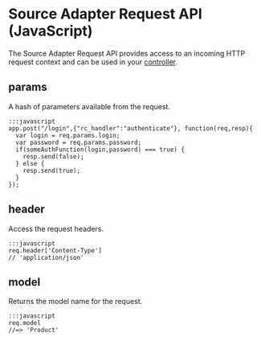 Source Adapter Request API (JavaScript)
===
The Source Adapter Request API provides access to an incoming HTTP request context and can be used in your [controller](source-adapter-controller-api-js).

## params
A hash of parameters available from the request.

    :::javascript
    app.post("/login",{"rc_handler":"authenticate"}, function(req,resp){
      var login = req.params.login;
      var password = req.params.password;
      if(someAuthFunction(login,password) === true) {
        resp.send(false);
      } else {
        resp.send(true);
      }
    });

## header
Access the request headers.

    :::javascript
    req.header['Content-Type']
    // 'application/json'

## model
Returns the model name for the request.

    :::javascript
    req.model
    //=> 'Product'